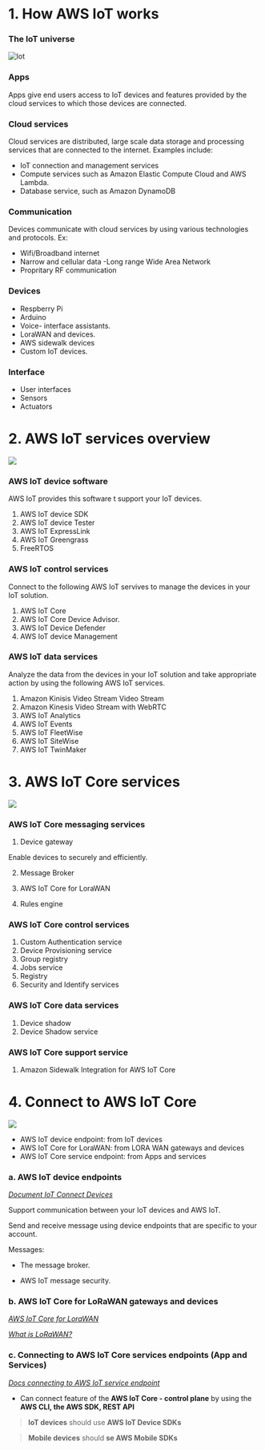 # 1. How AWS IoT works

### The IoT universe

![Iot](/assets/iot-core.png)

### Apps

Apps give end users access to IoT devices and features provided by the cloud services to which those devices are connected.

### Cloud services

Cloud services are distributed, large scale data storage and processing services that are connected to the internet. Examples include:

- IoT connection and management services
- Compute services such as Amazon Elastic Compute Cloud and AWS Lambda.
- Database service, such as Amazon DynamoDB

### Communication

Devices communicate with cloud services by using various technologies and protocols. Ex:

- Wifi/Broadband internet
- Narrow and cellular data
  -Long range Wide Area Network
- Propritary RF communication

### Devices

- Respberry Pi
- Arduino
- Voice- interface assistants.
- LoraWAN and devices.
- AWS sidewalk devices
- Custom IoT devices.

### Interface

- User interfaces
- Sensors
- Actuators

# 2. AWS IoT services overview

![](/assets/architect.png)

### AWS IoT device software

AWS IoT provides this software t support your IoT devices.

1. AWS IoT device SDK
2. AWS IoT device Tester
3. AWS IoT ExpressLink
4. AWS IoT Greengrass
5. FreeRTOS

### AWS IoT control services

Connect to the following AWS IoT servives to manage the devices in your IoT solution.

1. AWS IoT Core
2. AWS IoT Core Device Advisor.
3. AWS IoT Device Defender
4. AWS IoT device Management

### AWS IoT data services

Analyze the data from the devices in your IoT solution and take appropriate action by using the following AWS IoT services.

1. Amazon Kinisis Video Stream Video Stream
2. Amazon Kinesis Video Stream with WebRTC
3. AWS IoT Analytics
4. AWS IoT Events
5. AWS IoT FleetWise
6. AWS IoT SiteWise
7. AWS IoT TwinMaker

# 3. AWS IoT Core services

![](/assets/core-services.png)

### AWS IoT Core messaging services

1. Device gateway

Enable devices to securely and efficiently.

2. Message Broker

3. AWS IoT Core for LoraWAN

4. Rules engine

### AWS IoT Core control services

1. Custom Authentication service
2. Device Provisioning service
3. Group registry
4. Jobs service
5. Registry
6. Security and Identify services

### AWS IoT Core data services

1. Device shadow
2. Device Shadow service

### AWS IoT Core support service

1. Amazon Sidewalk Integration for AWS IoT Core

# 4. Connect to AWS IoT Core

![](/assets/iot-endpoints.png)

- AWS IoT device endpoint: from IoT devices
- AWS IoT Core for LoraWAN: from LORA WAN gateways and devices
- AWS IoT Core service endpoint: from Apps and services

### a. AWS IoT device endpoints

[_Document IoT Connect Devices_](https://docs.aws.amazon.com/iot/latest/developerguide/iot-connect-devices.html)

Support communication between your IoT devices and AWS IoT.

Send and receive message using device endpoints that are specific to your account.

Messages:

- The message broker.

- AWS IoT message security.

### b. AWS IoT Core for LoRaWAN gateways and devices

[_AWS IoT Core for LoraWAN_](https://docs.aws.amazon.com/iot/latest/developerguide/connect-iot-lorawan.html)

[_What is LoRaWAN?_](https://docs.aws.amazon.com/iot/latest/developerguide/connect-iot-lorawan-what-is-lorawan.html)

### c. Connecting to AWS IoT Core services endpoints (App and Services)

[_Docs connecting to AWS IoT service endpoint_](https://docs.aws.amazon.com/iot/latest/developerguide/iot-connect-service.html)

- Can connect feature of the **AWS IoT Core - control plane** by using the **AWS CLI, the AWS SDK, REST API**

> **IoT devices** should use **AWS IoT Device SDKs**

> **Mobile devices** should **se AWS Mobile SDKs**
